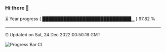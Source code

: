 ### Hi there 👋

⏳ Year progress { █████████████████████████████▁ } 97.82 %

---

⏰ Updated on Sat, 24 Dec 2022 00:50:18 GMT

![Progress Bar CI](https://github.com/liununu/liununu/workflows/Progress%20Bar%20CI/badge.svg)
